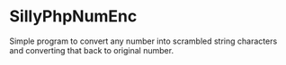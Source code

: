 # SillyPhpNumEnc
Simple program to convert any number into scrambled string characters and converting that back to original number.
